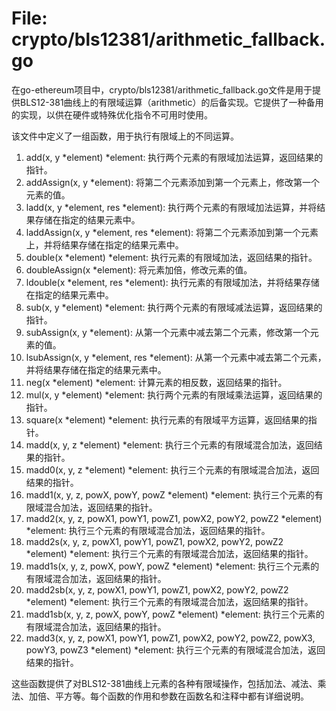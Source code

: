 # File: crypto/bls12381/arithmetic_fallback.go

在go-ethereum项目中，crypto/bls12381/arithmetic_fallback.go文件是用于提供BLS12-381曲线上的有限域运算（arithmetic）的后备实现。它提供了一种备用的实现，以供在硬件或特殊优化指令不可用时使用。

该文件中定义了一组函数，用于执行有限域上的不同运算。

1. add(x, y *element) *element: 执行两个元素的有限域加法运算，返回结果的指针。
2. addAssign(x, y *element): 将第二个元素添加到第一个元素上，修改第一个元素的值。
3. ladd(x, y *element, res *element): 执行两个元素的有限域加法运算，并将结果存储在指定的结果元素中。
4. laddAssign(x, y *element, res *element): 将第二个元素添加到第一个元素上，并将结果存储在指定的结果元素中。
5. double(x *element) *element: 执行元素的有限域加法，返回结果的指针。
6. doubleAssign(x *element): 将元素加倍，修改元素的值。
7. ldouble(x *element, res *element): 执行元素的有限域加法，并将结果存储在指定的结果元素中。
8. sub(x, y *element) *element: 执行两个元素的有限域减法运算，返回结果的指针。
9. subAssign(x, y *element): 从第一个元素中减去第二个元素，修改第一个元素的值。
10. lsubAssign(x, y *element, res *element): 从第一个元素中减去第二个元素，并将结果存储在指定的结果元素中。
11. neg(x *element) *element: 计算元素的相反数，返回结果的指针。
12. mul(x, y *element) *element: 执行两个元素的有限域乘法运算，返回结果的指针。
13. square(x *element) *element: 执行元素的有限域平方运算，返回结果的指针。
14. madd(x, y, z *element) *element: 执行三个元素的有限域混合加法，返回结果的指针。
15. madd0(x, y, z *element) *element: 执行三个元素的有限域混合加法，返回结果的指针。
16. madd1(x, y, z, powX, powY, powZ *element) *element: 执行三个元素的有限域混合加法，返回结果的指针。
17. madd2(x, y, z, powX1, powY1, powZ1, powX2, powY2, powZ2 *element) *element: 执行三个元素的有限域混合加法，返回结果的指针。
18. madd2s(x, y, z, powX1, powY1, powZ1, powX2, powY2, powZ2 *element) *element: 执行三个元素的有限域混合加法，返回结果的指针。
19. madd1s(x, y, z, powX, powY, powZ *element) *element: 执行三个元素的有限域混合加法，返回结果的指针。
20. madd2sb(x, y, z, powX1, powY1, powZ1, powX2, powY2, powZ2 *element) *element: 执行三个元素的有限域混合加法，返回结果的指针。
21. madd1sb(x, y, z, powX, powY, powZ *element) *element: 执行三个元素的有限域混合加法，返回结果的指针。
22. madd3(x, y, z, powX1, powY1, powZ1, powX2, powY2, powZ2, powX3, powY3, powZ3 *element) *element: 执行三个元素的有限域混合加法，返回结果的指针。

这些函数提供了对BLS12-381曲线上元素的各种有限域操作，包括加法、减法、乘法、加倍、平方等。每个函数的作用和参数在函数名和注释中都有详细说明。

